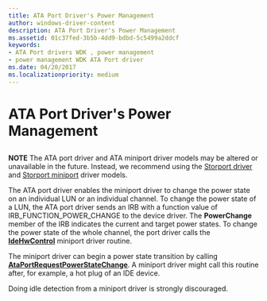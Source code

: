 ```yaml
---
title: ATA Port Driver's Power Management
author: windows-driver-content
description: ATA Port Driver's Power Management
ms.assetid: 01c37fed-3b5b-4dd9-bdbd-5c5499a2ddcf
keywords:
- ATA Port drivers WDK , power management
- power management WDK ATA Port driver
ms.date: 04/20/2017
ms.localizationpriority: medium
---
```


# ATA Port Driver's Power Management


## <span id="ddk_ata_port_drivers_power_management_kg"></span><span id="DDK_ATA_PORT_DRIVERS_POWER_MANAGEMENT_KG"></span>


**NOTE** The ATA port driver and ATA miniport driver models may be altered or unavailable in the future. Instead, we recommend using the [Storport driver](https://msdn.microsoft.com/windows/hardware/drivers/storage/storport-driver) and [Storport miniport](https://msdn.microsoft.com/windows/hardware/drivers/storage/storport-miniport-drivers) driver models.


The ATA port driver enables the miniport driver to change the power state on an individual LUN or an individual channel. To change the power state of a LUN, the ATA port driver sends an IRB with a function value of IRB\_FUNCTION\_POWER\_CHANGE to the device driver. The **PowerChange** member of the IRB indicates the current and target power states. To change the power state of the whole channel, the port driver calls the [**IdeHwControl**](https://msdn.microsoft.com/library/windows/hardware/ff557465) miniport driver routine.

The miniport driver can begin a power state transition by calling [**AtaPortRequestPowerStateChange**](https://msdn.microsoft.com/library/windows/hardware/ff550220). A miniport driver might call this routine after, for example, a hot plug of an IDE device.

Doing idle detection from a miniport driver is strongly discouraged.

 

 


